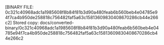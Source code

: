 [BINARY FILE: 0c321c40968adc1a1985608f8b84f81b3d90a480feab6b560beb4e04785e94f7ca4b950de258818c756482faf5a63c15813609830408670286cb44e266c2]
Stored copy: docs/converted-binary/0c321c40968adc1a1985608f8b84f81b3d90a480feab6b560beb4e04785e94f7ca4b950de258818c756482faf5a63c15813609830408670286cb44e266c2
